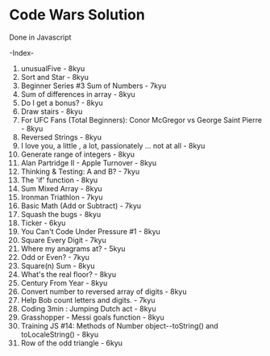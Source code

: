 # Code Wars Solution

Done in Javascript

-Index-
1. unusualFive - 8kyu
2. Sort and Star - 8kyu
3. Beginner Series #3 Sum of Numbers - 7kyu
4. Sum of differences in array - 8kyu
5. Do I get a bonus? - 8kyu
6. Draw stairs - 8kyu
7. For UFC Fans (Total Beginners): Conor McGregor vs George Saint Pierre - 8kyu
8. Reversed Strings - 8kyu
9. I love you, a little , a lot, passionately ... not at all - 8kyu
10. Generate range of integers - 8kyu
11. Alan Partridge II - Apple Turnover - 8kyu
12. Thinking & Testing: A and B? - 7kyu
13. The 'if' function - 8kyu
14. Sum Mixed Array - 8kyu
15. Ironman Triathlon - 7kyu
16. Basic Math (Add or Subtract) - 7kyu
17. Squash the bugs - 8kyu
18. Ticker - 6kyu
19. You Can't Code Under Pressure #1 - 8kyu
20. Square Every Digit - 7kyu
21. Where my anagrams at? - 5kyu
22. Odd or Even? - 7kyu
23. Square(n) Sum - 8kyu
24. What's the real floor? - 8kyu
25. Century From Year - 8kyu
26. Convert number to reversed array of digits - 8kyu
27. Help Bob count letters and digits. - 7kyu
28. Coding 3min : Jumping Dutch act - 8kyu
29. Grasshopper - Messi goals function - 8kyu
30. Training JS #14: Methods of Number object--toString() and toLocaleString() - 8kyu
31. Row of the odd triangle - 6kyu
